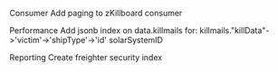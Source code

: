 Consumer
Add paging to zKillboard consumer


Performance
Add jsonb index on data.killmails for:
    killmails."killData"->'victim'->'shipType'->'id'
    solarSystemID

Reporting
Create freighter security index



    